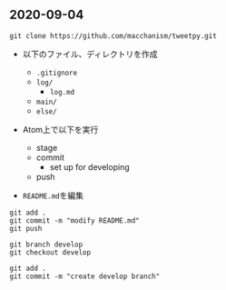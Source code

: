 ## 2020-09-04
```
git clone https://github.com/macchanism/tweetpy.git
```

  * 以下のファイル、ディレクトリを作成
    - `.gitignore`
    - `log/`
      - `log.md`
    - `main/`
    - `else/`

  * Atom上で以下を実行
    - stage
    - commit
      - set up for developing
    - push

  * `README.md`を編集

```
git add .
git commit -m "modify README.md"
git push
```

```
git branch develop
git checkout develop
```

```
git add .
git commit -m "create develop branch"
```
